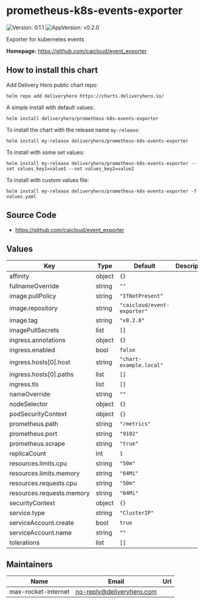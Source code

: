# prometheus-k8s-events-exporter

![Version: 0.1.1](https://img.shields.io/badge/Version-0.1.1-informational?style=flat-square) ![AppVersion: v0.2.0](https://img.shields.io/badge/AppVersion-v0.2.0-informational?style=flat-square)

Exporter for kubernetes events

**Homepage:** <https://github.com/caicloud/event_exporter>

## How to install this chart

Add Delivery Hero public chart repo:

```console
helm repo add deliveryhero https://charts.deliveryhero.io/
```

A simple install with default values:

```console
helm install deliveryhero/prometheus-k8s-events-exporter
```

To install the chart with the release name `my-release`:

```console
helm install my-release deliveryhero/prometheus-k8s-events-exporter
```

To install with some set values:

```console
helm install my-release deliveryhero/prometheus-k8s-events-exporter --set values_key1=value1 --set values_key2=value2
```

To install with custom values file:

```console
helm install my-release deliveryhero/prometheus-k8s-events-exporter -f values.yaml
```

## Source Code

* <https://github.com/caicloud/event_exporter>

## Values

| Key | Type | Default | Description |
|-----|------|---------|-------------|
| affinity | object | `{}` |  |
| fullnameOverride | string | `""` |  |
| image.pullPolicy | string | `"IfNotPresent"` |  |
| image.repository | string | `"caicloud/event-exporter"` |  |
| image.tag | string | `"v0.2.0"` |  |
| imagePullSecrets | list | `[]` |  |
| ingress.annotations | object | `{}` |  |
| ingress.enabled | bool | `false` |  |
| ingress.hosts[0].host | string | `"chart-example.local"` |  |
| ingress.hosts[0].paths | list | `[]` |  |
| ingress.tls | list | `[]` |  |
| nameOverride | string | `""` |  |
| nodeSelector | object | `{}` |  |
| podSecurityContext | object | `{}` |  |
| prometheus.path | string | `"/metrics"` |  |
| prometheus.port | string | `"9102"` |  |
| prometheus.scrape | string | `"true"` |  |
| replicaCount | int | `1` |  |
| resources.limits.cpu | string | `"50m"` |  |
| resources.limits.memory | string | `"64Mi"` |  |
| resources.requests.cpu | string | `"50m"` |  |
| resources.requests.memory | string | `"64Mi"` |  |
| securityContext | object | `{}` |  |
| service.type | string | `"ClusterIP"` |  |
| serviceAccount.create | bool | `true` |  |
| serviceAccount.name | string | `""` |  |
| tolerations | list | `[]` |  |

## Maintainers

| Name | Email | Url |
| ---- | ------ | --- |
| max-rocket-internet | no-reply@deliveryhero.com |  |
